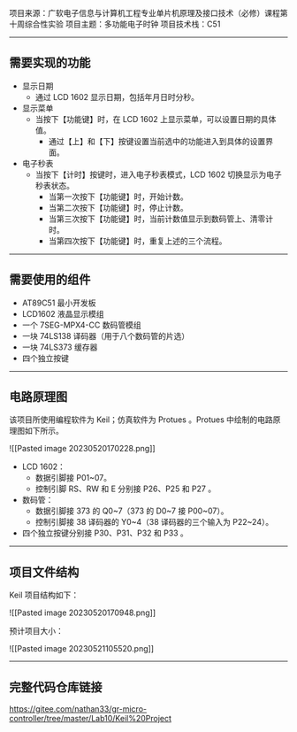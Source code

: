 项目来源：广软电子信息与计算机工程专业单片机原理及接口技术（必修）课程第十周综合性实验
项目主题：多功能电子时钟
项目技术栈：C51

---

## 需要实现的功能

- 显示日期
	- 通过 LCD 1602 显示日期，包括年月日时分秒。
- 显示菜单
	- 当按下【功能键】时，在 LCD 1602 上显示菜单，可以设置日期的具体值。
		- 通过【上】和【下】按键设置当前选中的功能进入到具体的设置界面。
- 电子秒表
	- 当按下【计时】按键时，进入电子秒表模式，LCD 1602 切换显示为电子秒表状态。
		- 当第一次按下【功能键】时，开始计数。
		- 当第二次按下【功能键】时，停止计数。
		- 当第三次按下【功能键】时，当前计数值显示到数码管上、清零计时。
		- 当第四次按下【功能键】时，重复上述的三个流程。

---

## 需要使用的组件

- AT89C51 最小开发板
- LCD1602 液晶显示模组
- 一个 7SEG-MPX4-CC 数码管模组
- 一块 74LS138 译码器（用于八个数码管的片选）
- 一块 74LS373 缓存器
- 四个独立按键

---

## 电路原理图

该项目所使用编程软件为 Keil；仿真软件为 Protues 。Protues 中绘制的电路原理图如下所示。

![[Pasted image 20230520170228.png]]

- LCD 1602：
	- 数据引脚接 P01~07。
	- 控制引脚 RS、RW 和 E 分别接 P26、P25 和 P27 。
- 数码管：
	- 数据引脚接 373 的 Q0~7（373 的 D0~7 接 P00~07）。
	- 控制引脚接 38 译码器的 Y0~4（38 译码器的三个输入为 P22~24）。
- 四个独立按键分别接 P30、P31、P32 和 P33 。

---

## 项目文件结构

Keil 项目结构如下：

![[Pasted image 20230520170948.png]] 

预计项目大小：

![[Pasted image 20230521105520.png]]

---

## 完整代码仓库链接

https://gitee.com/nathan33/gr-micro-controller/tree/master/Lab10/Keil%20Project
